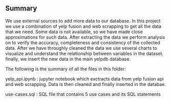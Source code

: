 ## Summary 

We use external sources to add more data to our database. In this project we use a combination of yelp fusion and web scrapping to get all the data that we need. Some data is not available, so we have made close approximations for such data. After extracting the data we perform analysis on to verify the accuracy, completeness and consistency of the collected data. After we have throughly cleaned the data we use several charts to visualize and understand the relationship between variables in the dataset. finally, we insert the new data in the main yelpdb database.


The following is the summary of all the files in this folder:

yelp_api.ipynb : jupyter notebook which exctracts data from yelp fusion api and web scrapping. Data is then cleaned and finally inserted in the databae.

use-cases.sql : SQL file that contains 5 use cases and its SQL statements
